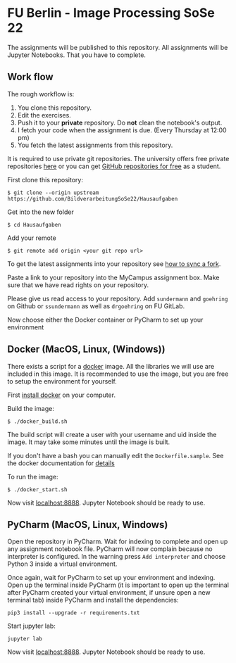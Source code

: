 # FU Berlin - Image Processing SoSe 22

The assignments will be published to this repository.
All assignments will be Jupyter Notebooks. That you have to complete.

## Work flow

The rough workflow is:
1. You clone this repository.
2. Edit the exercises.
3. Push it to your **private** repository. Do **not** clean the notebook's output.
4. I fetch your code when the assignment is due. (Every Thursday at 12:00 pm)
5. You fetch the latest assignments from this repository.

It is required to use private git repositories.
The university offers free private repositories [here](https://git.imp.fu-berlin.de/)
or you can get [GitHub repositories for free](https://education.github.com/) as a student.

First clone this repository:

```
$ git clone --origin upstream https://github.com/BildverarbeitungSoSe22/Hausaufgaben
```

Get into the new folder

```
$ cd Hausaufgaben
```

Add your remote

```
$ git remote add origin <your git repo url>
```

To get the latest assignments into your repository see [how to sync a fork](https://help.github.com/articles/syncing-a-fork/).

Paste a link to your repository into the MyCampus assignment box.
Make sure that we have read rights on your repository.

Please give us read access to your repository. Add `sundermann` and `goehring` on Github
or `ssundermann` as well as `drgoehring` on FU GitLab.

Now choose either the Docker container or PyCharm to set up your environment

## Docker (MacOS, Linux, (Windows))

There exists a script for a [docker](https://www.docker.com/) image.
All the libraries we will use are included in this image.
It is recommended to use the image, but you are free to setup the environment
for yourself.

First [install docker](https://docs.docker.com/engine/installation/) on your computer.

Build the image:

```
$ ./docker_build.sh
```

The build script will create a user with your username and uid inside the image.
It may take some minutes until the image is built.

If you don't have a bash you can manually edit the `Dockerfile.sample`.
See the docker documentation for [details](https://docs.docker.com/)

To run the image:

```
$ ./docker_start.sh
```

Now visit [localhost:8888](http://localhost:8888). Jupyter Notebook
should be ready to use.

## PyCharm (MacOS, Linux, Windows)
Open the repository in PyCharm. Wait for indexing to complete and open up any assignment notebook file. 
PyCharm will now complain because no interpreter is configured. In the warning press `Add interpreter` and choose Python 3 inside a virtual environment.

Once again, wait for PyCharm to set up your environment and indexing. Open up the terminal inside PyCharm (it is important to open up the terminal after PyCharm created your virtual environment, if unsure open a new terminal tab) inside PyCharm and install the dependencies: 

```
pip3 install --upgrade -r requirements.txt
```

Start jupyter lab:
````
jupyter lab
````

Now visit [localhost:8888](http://localhost:8888). Jupyter Notebook
should be ready to use.
